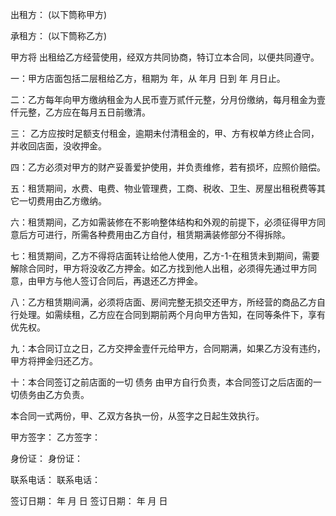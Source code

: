 
 


出租方： (以下筒称甲方)


承租方： (以下筒称乙方)


甲方将 出租给乙方经营使用，经双方共同协商，特订立本合同，以便共同遵守。


一：甲方店面包括二层租给乙方，租期为 年，从 年月 日到 年 月日止。


二：乙方每年向甲方缴纳租金为人民币壹万贰仟元整，分月份缴纳，每月租金为壹仟元整，乙方应在每月五日前缴清。


三： 乙方应按时足额支付租金，逾期未付清租金的，甲、方有权单方终止合同，并收回店面，没收押金。


四：乙方必须对甲方的财产妥善爱护使用，并负责维修，若有损坏，应照价赔偿。


五：租赁期间，水费、电费、物业管理费，工商、税收、卫生、房屋出租税费等其它一切费用由乙方缴纳。


六：租赁期间，乙方如需装修在不影响整体结构和外观的前提下，必须征得甲方同意后方可进行，所需各种费用由乙方自付，租赁期满装修部分不得拆除。


七：租赁期间，乙方不得将店面转让给他人使用，乙方-1-在租赁未到期间，需要解除合同时，甲方将没收乙方押金。如乙方找到他人出租，必须得先通过甲方同意，由甲方与他人签订合同后，再退还乙方押金。


八：乙方租赁期间满，必须将店面、房间完整无损交还甲方，所经营的商品乙方自行处理。如需续租，乙方应在合同到期前两个月向甲方告知，在同等条件下，享有优先权。


九：本合同订立之日，乙方交押金壹仟元给甲方，合同期满，如果乙方没有违约，甲方将押金归还乙方。


十：本合同签订之前店面的一切
债务
由甲方自行负责，本合同签订之后店面的一切债务由乙方负责。


本合同一式两份，甲、乙双方各执一份，从签字之日起生效执行。


甲方签字： 乙方签字：


身份证： 身份证：


联系电话： 联系电话：


签订日期： 年 月 日 签订日期： 年 月 日
 


 

 
 
 
 
 
  


  
 

  


  


  
 
 
 
 


